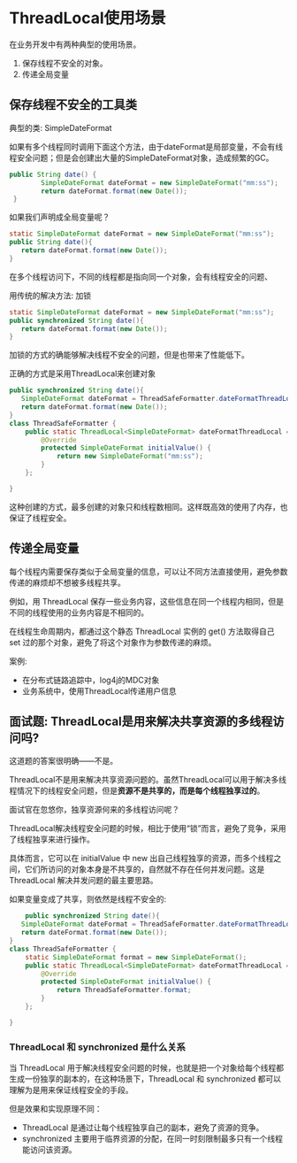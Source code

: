# ThreadLocal使用场景

在业务开发中有两种典型的使用场景。

1. 保存线程不安全的对象。
2. 传递全局变量

## 保存线程不安全的工具类

典型的类: SimpleDateFormat

如果有多个线程同时调用下面这个方法，由于dateFormat是局部变量，不会有线程安全问题；但是会创建出大量的SimpleDateFormat对象，造成频繁的GC。

```java
public String date() {
        SimpleDateFormat dateFormat = new SimpleDateFormat("mm:ss");
        return dateFormat.format(new Date());
 }
```

如果我们声明成全局变量呢？

```java
static SimpleDateFormat dateFormat = new SimpleDateFormat("mm:ss");
public String date(){
   return dateFormat.format(new Date());
}
```

在多个线程访问下，不同的线程都是指向同一个对象，会有线程安全的问题、

用传统的解决方法: 加锁

```java
static SimpleDateFormat dateFormat = new SimpleDateFormat("mm:ss");
public synchronized String date(){
   return dateFormat.format(new Date());
}
```

加锁的方式的确能够解决线程不安全的问题，但是也带来了性能低下。

正确的方式是采用ThreadLocal来创建对象

```java
public synchronized String date(){
   SimpleDateFormat dateFormat = ThreadSafeFormatter.dateFormatThreadLocal.get();
   return dateFormat.format(new Date());
}
class ThreadSafeFormatter {
    public static ThreadLocal<SimpleDateFormat> dateFormatThreadLocal = new ThreadLocal<SimpleDateFormat>() {
        @Override
        protected SimpleDateFormat initialValue() {
            return new SimpleDateFormat("mm:ss");
        }
    };

}
```

这种创建的方式，最多创建的对象只和线程数相同。这样既高效的使用了内存，也保证了线程安全。

## 传递全局变量

每个线程内需要保存类似于全局变量的信息，可以让不同方法直接使用，避免参数传递的麻烦却不想被多线程共享。

例如，用 ThreadLocal 保存一些业务内容，这些信息在同一个线程内相同，但是不同的线程使用的业务内容是不相同的。

在线程生命周期内，都通过这个静态 ThreadLocal 实例的 get() 方法取得自己 set 过的那个对象，避免了将这个对象作为参数传递的麻烦。

案例:

+ 在分布式链路追踪中，log4j的MDC对象
+ 业务系统中，使用ThreadLocal传递用户信息

## 面试题: ThreadLocal是用来解决共享资源的多线程访问吗?

这道题的答案很明确——不是。

ThreadLocal不是用来解决共享资源问题的。虽然ThreadLocal可以用于解决多线程情况下的线程安全问题，但是**资源不是共享的，而是每个线程独享过的**。

面试官在忽悠你，独享资源何来的多线程访问呢？

ThreadLocal解决线程安全问题的时候，相比于使用“锁”而言，避免了竞争，采用了线程独享来进行操作。

具体而言，它可以在 initialValue 中 new 出自己线程独享的资源，而多个线程之间，它们所访问的对象本身是不共享的，自然就不存在任何并发问题。这是 ThreadLocal 解决并发问题的最主要思路。

如果变量变成了共享，则依然是线程不安全的:

```java
	public synchronized String date(){
   SimpleDateFormat dateFormat = ThreadSafeFormatter.dateFormatThreadLocal.get();
   return dateFormat.format(new Date());
}
class ThreadSafeFormatter {
  	static SimpleDateFormat format = new SimpleDateFormat();
    public static ThreadLocal<SimpleDateFormat> dateFormatThreadLocal = new ThreadLocal<SimpleDateFormat>() {
        @Override
        protected SimpleDateFormat initialValue() {
            return ThreadSafeFormatter.format;
        }
    };

}
```

### ThreadLocal 和 synchronized 是什么关系

当 ThreadLocal 用于解决线程安全问题的时候，也就是把一个对象给每个线程都生成一份独享的副本的，在这种场景下，ThreadLocal 和 synchronized 都可以理解为是用来保证线程安全的手段。

但是效果和实现原理不同：

- ThreadLocal 是通过让每个线程独享自己的副本，避免了资源的竞争。
- synchronized 主要用于临界资源的分配，在同一时刻限制最多只有一个线程能访问该资源。